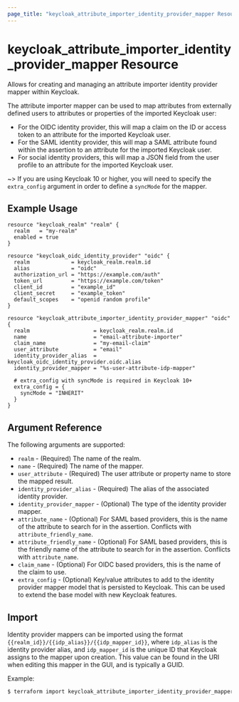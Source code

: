 ```yaml
---
page_title: "keycloak_attribute_importer_identity_provider_mapper Resource"
---
```


# keycloak\_attribute\_importer\_identity\_provider\_mapper Resource

Allows for creating and managing an attribute importer identity provider mapper within Keycloak.

The attribute importer mapper can be used to map attributes from externally defined users to attributes or properties of the imported Keycloak user:
- For the OIDC identity provider, this will map a claim on the ID or access token to an attribute for the imported Keycloak user.
- For the SAML identity provider, this will map a SAML attribute found within the assertion to an attribute for the imported Keycloak user.
- For social identity providers, this will map a JSON field from the user profile to an attribute for the imported Keycloak user.

~> If you are using Keycloak 10 or higher, you will need to specify the `extra_config` argument in order to define a `syncMode` for the mapper.

## Example Usage

```hcl
resource "keycloak_realm" "realm" {
  realm   = "my-realm"
  enabled = true
}

resource "keycloak_oidc_identity_provider" "oidc" {
  realm             = keycloak_realm.realm.id
  alias             = "oidc"
  authorization_url = "https://example.com/auth"
  token_url         = "https://example.com/token"
  client_id         = "example_id"
  client_secret     = "example_token"
  default_scopes    = "openid random profile"
}

resource "keycloak_attribute_importer_identity_provider_mapper" "oidc" {
  realm                    = keycloak_realm.realm.id
  name                     = "email-attribute-importer"
  claim_name               = "my-email-claim"
  user_attribute           = "email"
  identity_provider_alias  = keycloak_oidc_identity_provider.oidc.alias
  identity_provider_mapper = "%s-user-attribute-idp-mapper"

  # extra_config with syncMode is required in Keycloak 10+
  extra_config = {
    syncMode = "INHERIT"
  }
}
```

## Argument Reference

The following arguments are supported:

- `realm` - (Required) The name of the realm.
- `name` - (Required) The name of the mapper.
- `user_attribute` - (Required) The user attribute or property name to store the mapped result.
- `identity_provider_alias` - (Required) The alias of the associated identity provider.
- `identity_provider_mapper` - (Optional) The type of the identity provider mapper.
- `attribute_name` - (Optional) For SAML based providers, this is the name of the attribute to search for in the assertion. Conflicts with `attribute_friendly_name`.
- `attribute_friendly_name` - (Optional) For SAML based providers, this is the friendly name of the attribute to search for in the assertion. Conflicts with `attribute_name`.
- `claim_name` - (Optional) For OIDC based providers, this is the name of the claim to use.
- `extra_config` - (Optional) Key/value attributes to add to the identity provider mapper model that is persisted to Keycloak. This can be used to extend the base model with new Keycloak features.

## Import

Identity provider mappers can be imported using the format `{{realm_id}}/{{idp_alias}}/{{idp_mapper_id}}`, where `idp_alias` is the identity provider alias, and `idp_mapper_id` is the unique ID that Keycloak
assigns to the mapper upon creation. This value can be found in the URI when editing this mapper in the GUI, and is typically a GUID.

Example:

```bash
$ terraform import keycloak_attribute_importer_identity_provider_mapper.test_mapper my-realm/my-mapper/f446db98-7133-4e30-b18a-3d28fde7ca1b
```
